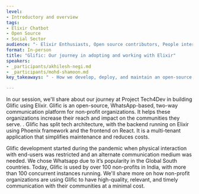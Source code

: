```yaml
---
level:
- Introductory and overview
tags:
- Elixir Chatbot
- Open Source
- Social Sector
audience: "- Elixir Enthusiasts, Open source contributors, People interested in the social sector."
format: In-person
title: "Glific: Our journey in adopting and working with Elixir"
speakers:
- _participants/akhilesh-negi.md
- _participants/mohd-shamoon.md
key_takeaways: " - How we develop, deploy, and maintain an open-source Elixir project used in the Indian social sector. What are the advantages we see to using Elixir and related tools that make open-source SaaS-based platform delivery affordable and accessible to everyone"

---
```

In our session, we'll share about our journey at Project Tech4Dev in building Glific using Elixir. Glific is an open-source, WhatsApp-based, two-way communication platform for non-profit organizations. It helps these organizations increase their reach and impact on the communities they serve. . Glific has split tech architecture, with the backend running on Elixir using Phoenix framework and the frontend on React. It is a multi-tenant application that simplifies maintenance and reduces costs.

Glific development started during the pandemic when physical interaction with end-users was restricted and an alternate communication medium was needed. We chose Whatsapp due to it’s popularity in the Global South countries. Today, Glific is used by over 100 non-profits in India, with more than 100 concurrent instances running. We'll share more on how non-profit organizations are using Glific to have high-quality, relevant, and timely communication with their communities at a minimal cost.